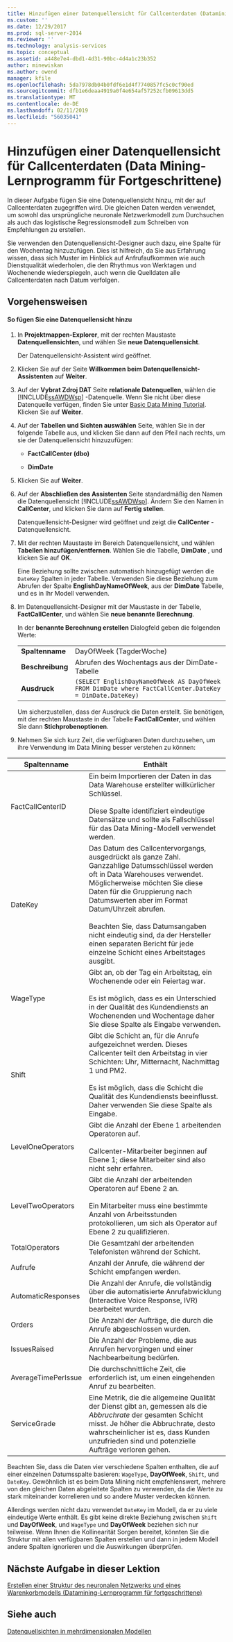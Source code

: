 ```yaml
---
title: Hinzufügen einer Datenquellensicht für Callcenterdaten (Datamining-Lernprogramm für fortgeschrittene) | Microsoft-Dokumentation
ms.custom: ''
ms.date: 12/29/2017
ms.prod: sql-server-2014
ms.reviewer: ''
ms.technology: analysis-services
ms.topic: conceptual
ms.assetid: a448e7e4-dbd1-4d31-90bc-4d4a1c23b352
author: minewiskan
ms.author: owend
manager: kfile
ms.openlocfilehash: 5da7978db04b0fdf6e1d4f7740857fc5c0cf90ed
ms.sourcegitcommit: dfb1e6deaa4919a0f4e654af57252cfb09613dd5
ms.translationtype: MT
ms.contentlocale: de-DE
ms.lasthandoff: 02/11/2019
ms.locfileid: "56035041"
---
```

# <a name="adding-a-data-source-view-for-call-center-data-intermediate-data-mining-tutorial"></a>Hinzufügen einer Datenquellensicht für Callcenterdaten (Data Mining-Lernprogramm für Fortgeschrittene)
  In dieser Aufgabe fügen Sie eine Datenquellensicht hinzu, mit der auf Callcenterdaten zugegriffen wird. Die gleichen Daten werden verwendet, um sowohl das ursprüngliche neuronale Netzwerkmodell zum Durchsuchen als auch das logistische Regressionsmodell zum Schreiben von Empfehlungen zu erstellen.  
  
 Sie verwenden den Datenquellensicht-Designer auch dazu, eine Spalte für den Wochentag hinzuzufügen. Dies ist hilfreich, da Sie aus Erfahrung wissen, dass sich Muster im Hinblick auf Anfrufaufkommen wie auch Dienstqualität wiederholen, die den Rhythmus von Werktagen und Wochenende wiederspiegeln, auch wenn die Quelldaten alle Callcenterdaten nach Datum verfolgen.  
  
## <a name="procedures"></a>Vorgehensweisen  
  
#### <a name="to-add-a-data-source-view"></a>So fügen Sie eine Datenquellensicht hinzu  
  
1.  In **Projektmappen-Explorer**, mit der rechten Maustaste **Datenquellensichten**, und wählen Sie **neue Datenquellensicht**.  
  
     Der Datenquellensicht-Assistent wird geöffnet.  
  
2.  Klicken Sie auf der Seite **Willkommen beim Datenquellensicht-Assistenten** auf **Weiter**.  
  
3.  Auf der **Vybrat Zdroj DAT** Seite **relationale Datenquellen**, wählen die [!INCLUDE[ssAWDWsp](../includes/ssawdwsp-md.md)] -Datenquelle. Wenn Sie nicht über diese Datenquelle verfügen, finden Sie unter [Basic Data Mining Tutorial](../../2014/tutorials/basic-data-mining-tutorial.md). Klicken Sie auf **Weiter**.  
  
4.  Auf der **Tabellen und Sichten auswählen** Seite, wählen Sie in der folgende Tabelle aus, und klicken Sie dann auf den Pfeil nach rechts, um sie der Datenquellensicht hinzuzufügen:  
  
    -   **FactCallCenter (dbo)**  
  
    -   **DimDate**  
  
5.  Klicken Sie auf **Weiter**.  
  
6.  Auf der **Abschließen des Assistenten** Seite standardmäßig den Namen die Datenquellensicht [!INCLUDE[ssAWDWsp](../includes/ssawdwsp-md.md)]. Ändern Sie den Namen in **CallCenter**, und klicken Sie dann auf **Fertig stellen**.  
  
     Datenquellensicht-Designer wird geöffnet und zeigt die **CallCenter** -Datenquellensicht.  
  
7.  Mit der rechten Maustaste im Bereich Datenquellensicht, und wählen **Tabellen hinzufügen/entfernen**. Wählen Sie die Tabelle, **DimDate** , und klicken Sie auf **OK**.  
  
     Eine Beziehung sollte zwischen automatisch hinzugefügt werden die `DateKey` Spalten in jeder Tabelle. Verwenden Sie diese Beziehung zum Abrufen der Spalte **EnglishDayNameOfWeek**, aus der **DimDate** Tabelle, und es in Ihr Modell verwenden.  
  
8.  Im Datenquellensicht-Designer mit der Maustaste in der Tabelle, **FactCallCenter**, und wählen Sie **neue benannte Berechnung**.  
  
     In der **benannte Berechnung erstellen** Dialogfeld geben die folgenden Werte:  
  
    |||  
    |-|-|  
    |**Spaltenname**|DayOfWeek (TagderWoche)|  
    |**Beschreibung**|Abrufen des Wochentags aus der DimDate-Tabelle|  
    |**Ausdruck**|`(SELECT EnglishDayNameOfWeek AS DayOfWeek FROM DimDate where FactCallCenter.DateKey = DimDate.DateKey)`|  
  
     Um sicherzustellen, dass der Ausdruck die Daten erstellt. Sie benötigen, mit der rechten Maustaste in der Tabelle **FactCallCenter**, und wählen Sie dann **Stichprobenoptionen**.  
  
9. Nehmen Sie sich kurz Zeit, die verfügbaren Daten durchzusehen, um ihre Verwendung im Data Mining besser verstehen zu können:  
  
|Spaltenname|Enthält|  
|-----------------|--------------|  
|FactCallCenterID|Ein beim Importieren der Daten in das Data Warehouse erstellter willkürlicher Schlüssel.<br /><br /> Diese Spalte identifiziert eindeutige Datensätze und sollte als Fallschlüssel für das Data Mining-Modell verwendet werden.|  
|DateKey|Das Datum des Callcentervorgangs, ausgedrückt als ganze Zahl. Ganzzahlige Datumsschlüssel werden oft in Data Warehouses verwendet. Möglicherweise möchten Sie diese Daten für die Gruppierung nach Datumswerten aber im Format Datum/Uhrzeit abrufen.<br /><br /> Beachten Sie, dass Datumsangaben nicht eindeutig sind, da der Hersteller einen separaten Bericht für jede einzelne Schicht eines Arbeitstages ausgibt.|  
|WageType|Gibt an, ob der Tag ein Arbeitstag, ein Wochenende oder ein Feiertag war.<br /><br /> Es ist möglich, dass es ein Unterschied in der Qualität des Kundendiensts an Wochenenden und Wochentage daher Sie diese Spalte als Eingabe verwenden.|  
|Shift|Gibt die Schicht an, für die Anrufe aufgezeichnet werden. Dieses Callcenter teilt den Arbeitstag in vier Schichten: Uhr, Mitternacht, Nachmittag 1 und PM2.<br /><br /> Es ist möglich, dass die Schicht die Qualität des Kundendiensts beeinflusst. Daher verwenden Sie diese Spalte als Eingabe.|  
|LevelOneOperators|Gibt die Anzahl der Ebene 1 arbeitenden Operatoren auf.<br /><br /> Callcenter-Mitarbeiter beginnen auf Ebene 1; diese Mitarbeiter sind also nicht sehr erfahren.|  
|LevelTwoOperators|Gibt die Anzahl der arbeitenden Operatoren auf Ebene 2 an.<br /><br /> Ein Mitarbeiter muss eine bestimmte Anzahl von Arbeitsstunden protokollieren, um sich als Operator auf Ebene 2 zu qualifizieren.|  
|TotalOperators|Die Gesamtzahl der arbeitenden Telefonisten während der Schicht.|  
|Aufrufe|Anzahl der Anrufe, die während der Schicht empfangen werden.|  
|AutomaticResponses|Die Anzahl der Anrufe, die vollständig über die automatisierte Anrufabwicklung (Interactive Voice Response, IVR) bearbeitet wurden.|  
|Orders|Die Anzahl der Aufträge, die durch die Anrufe abgeschlossen wurden.|  
|IssuesRaised|Die Anzahl der Probleme, die aus Anrufen hervorgingen und einer Nachbearbeitung bedürfen.|  
|AverageTimePerIssue|Die durchschnittliche Zeit, die erforderlich ist, um einen eingehenden Anruf zu bearbeiten.|  
|ServiceGrade|Eine Metrik, die die allgemeine Qualität der Dienst gibt an, gemessen als die *Abbruchrate* der gesamten Schicht misst. Je höher die Abbruchrate, desto wahrscheinlicher ist es, dass Kunden unzufrieden sind und potenzielle Aufträge verloren gehen.|  
  
 Beachten Sie, dass die Daten vier verschiedene Spalten enthalten, die auf einer einzelnen Datumsspalte basieren: `WageType`, **DayOfWeek**, `Shift`, und `DateKey`. Gewöhnlich ist es beim Data Mining nicht empfehlenswert, mehrere von den gleichen Daten abgeleitete Spalten zu verwenden, da die Werte zu stark miteinander korrelieren und so andere Muster verdecken können.  
  
 Allerdings werden nicht dazu verwendet `DateKey` im Modell, da er zu viele eindeutige Werte enthält. Es gibt keine direkte Beziehung zwischen `Shift` und **DayOfWeek**, und `WageType` und **DayOfWeek** beziehen sich nur teilweise. Wenn Ihnen die Kollinearität Sorgen bereitet, könnten Sie die Struktur mit allen verfügbaren Spalten erstellen und dann in jedem Modell andere Spalten ignorieren und die Auswirkungen überprüfen.  
  
## <a name="next-task-in-lesson"></a>Nächste Aufgabe in dieser Lektion  
 [Erstellen einer Struktur des neuronalen Netzwerks und eines Warenkorbmodells &#40;Datamining-Lernprogramm für fortgeschrittene&#41;](../../2014/tutorials/creating-a-neural-network-structure-and-model-intermediate-data-mining-tutorial.md)  
  
## <a name="see-also"></a>Siehe auch  
 [Datenquellsichten in mehrdimensionalen Modellen](../analysis-services/multidimensional-models/data-source-views-in-multidimensional-models.md)  
  
  
